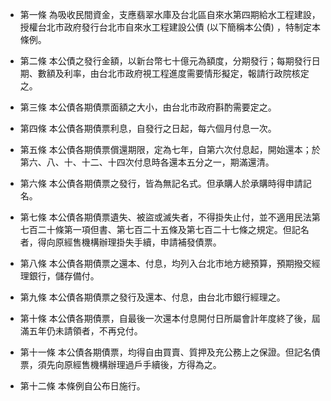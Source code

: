 * 第一條 為吸收民間資金，支應翡翠水庫及台北區自來水第四期給水工程建設，授權台北市政府發行台北市自來水工程建設公債 (以下簡稱本公債) ，特制定本條例。

* 第二條 本公債之發行金額，以新台幣七十億元為額度，分期發行；每期發行日期、數額及利率，由台北市政府視工程進度需要情形擬定，報請行政院核定之。

* 第三條 本公債各期債票面額之大小，由台北市政府斟酌需要定之。

* 第四條 本公債各期債票利息，自發行之日起，每六個月付息一次。

* 第五條 本公債各期債票償還期限，定為七年，自第六次付息起，開始還本；於第六、八、十、十二、十四次付息時各還本五分之一，期滿還清。

* 第六條 本公債各期債票之發行，皆為無記名式。但承購人於承購時得申請記名。

* 第七條 本公債各期債票遺失、被盜或滅失者，不得掛失止付，並不適用民法第七百二十條第一項但書、第七百二十五條及第七百二十七條之規定。但記名者，得向原經售機構辦理掛失手續，申請補發債票。

* 第八條 本公債各期債票之還本、付息，均列入台北市地方總預算，預期撥交經理銀行，儲存備付。

* 第九條 本公債各期債票之發行及還本、付息，由台北市銀行經理之。

* 第十條 本公債各期債票，自最後一次還本付息開付日所屬會計年度終了後，屆滿五年仍未請領者，不再兌付。

* 第十一條 本公債各期債票，均得自由買賣、質押及充公務上之保證。但記名債票，須先向原經售機構辦理過戶手續後，方得為之。

* 第十二條 本條例自公布日施行。

